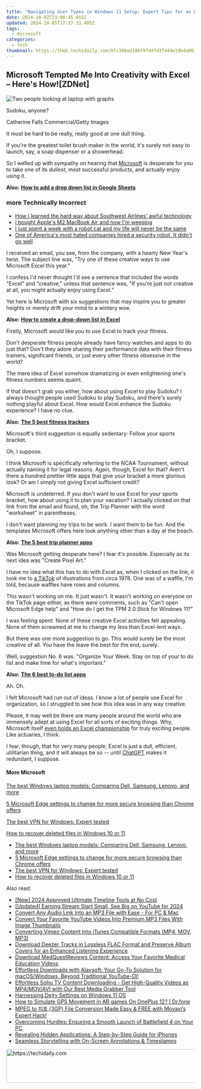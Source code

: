 ```yaml
---
title: "Navigating User Types in Windows 11 Setup: Expert Tips for an Effortless Choice | PCMagazine"
date: 2024-10-02T23:00:45.655Z
updated: 2024-10-05T17:17:33.405Z
tags:
  - microsoft
categories:
  - tech
thumbnail: https://thmb.techidaily.com/8fc306ed106f97ddfd3f444e19b4a063b64c043021df4da2d039bc1cf1b4b3a7.jpg
---
```


## Microsoft Tempted Me Into Creativity with Excel – Here's How![ZDNet]

![Two people looking at laptop with graphs](https://www.zdnet.com/a/img/resize/eafd1a387bb7e6b0265f3284c302e0f46ce07339/2023/02/03/af3b58e0-11c8-4c69-a84b-e91c7dc510eb/gettyimages-1441723112.jpg?auto=webp&width=1280)

Sudoku, anyone?

Catherine Falls Commercial/Getty Images

It must be hard to be really, really good at one dull thing.

If you're the greatest toilet brush maker in the world, it's surely not easy to launch, say, a soap dispenser or a showerhead.

So I welled up with sympathy on hearing that [Microsoft](https://www.zdnet.com/home-and-office/work-life/microsoft-teams-premium-is-getting-a-gpt-boost-via-openai/) is desperate for you to take one of its dullest, most successful products, and actually enjoy using it.

**Also:** [**How to add a drop down list in Google Sheets**](https://www.zdnet.com/home-and-office/work-life/how-to-add-a-drop-down-list-in-google-sheets/)

### more Technically Incorrect

* [How I learned the hard way about Southwest Airlines' awful technology](https://www.zdnet.com/article/how-i-learned-the-hard-way-about-southwest-airlines-awful-technology/)
* [I bought Apple's M2 MacBook Air and now I'm weeping](https://www.zdnet.com/article/i-bought-apples-m2-macbook-air-and-now-im-weeping/)
* [I just spent a week with a robot cat and my life will never be the same](https://www.zdnet.com/article/i-just-spent-a-week-with-a-robot-cat-and-my-life-will-never-be-the-same/)
* [One of America's most hated companies hired a security robot. It didn't go well](https://www.zdnet.com/article/one-of-americas-most-hated-companies-hired-a-security-robot-it-didnt-go-well/)

I received an email, you see, from the company, with a hearty New Year's twist. The subject line was, "Try one of these creative ways to use Microsoft Excel this year." 

I confess I'd never thought I'd see a sentence that included the words "Excel" and "creative," unless that sentence was, "If you're just not creative at all, you might actually enjoy using Excel." 

Yet here is Microsoft with six suggestions that may inspire you to greater heights or merely drift your mind to a wintery woe.

**Also:** [**How to create a drop-down list in Excel**](https://www.zdnet.com/home-and-office/work-life/how-to-create-a-drop-down-list-in-excel/)

Firstly, Microsoft would like you to use Excel to track your fitness. 

Don't desperate fitness people already have fancy watches and apps to do just that? Don't they adore sharing their performance data with their fitness trainers, significant friends, or just every other fitness obsessive in the world? 

The mere idea of Excel somehow dramatizing or even enlightening one's fitness numbers seems quaint.

If that doesn't grab you either, how about using Excel to play Sudoku? I always thought people used Sudoku to play Sudoku, and there's surely nothing playful about Excel. How would Excel enhance the Sudoku experience? I have no clue.

**Also:** [**The 5 best fitness trackers**](https://www.zdnet.com/article/best-fitness-tracker/) 

Microsoft's third suggestion is equally sedentary: Follow your sports bracket.

Oh, I suppose. 

I think Microsoft is specifically referring to the NCAA Tournament, without actually naming it for legal reasons. Again, though, Excel for that? Aren't there a hundred prettier little apps that give your bracket a more glorious look? Or am I simply not giving Excel sufficient credit?

Microsoft is undeterred. If you don't want to use Excel for your sports bracket, how about using it to plan your vacation? I actually clicked on that link from the email and found, oh, the Trip Planner with the word "worksheet" in parentheses. 

I don't want planning my trips to be work. I want them to be fun. And the templates Microsoft offers here look anything other than a day at the beach.

**Also:** [**The 5 best trip planner apps**](https://www.zdnet.com/article/best-trip-planner-app/)

Was Microsoft getting desperate here? I fear it's possible. Especially as its next idea was "Create Pixel Art." 

I have no idea what this has to do with Excel as, when I clicked on the link, it took me to [a TikTok](https://www.tiktok.com/@microsoft365/video/7017812421733633285?ocid=cmm50bixyyq) of illustrations from circa 1978\. One was of a waffle, I'm told, because waffles have rows and columns. 

This wasn't working on me. It just wasn't. It wasn't working on everyone on the TikTok page either, as there were comments, such as "Can't open Microsoft Edge help" and "How do I get the TPM 2.0 Stick for Windows 11?"

I was feeling spent. None of these creative Excel activities felt appealing. None of them screamed at me to change my less than Excel-lent ways.

But there was one more suggestion to go. This would surely be the most creative of all. You have the leave the best for the end, surely.

Well, suggestion No. 6 was: "Organize Your Week. Stay on top of your to do list and make time for what's important."

**Also:** [**The 6 best to-do list apps**](https://www.zdnet.com/home-and-office/work-life/best-to-do-list-app/)

Ah. Oh.

I felt Microsoft had run out of ideas. I know a lot of people use Excel for organization, so I struggled to see how this idea was in any way creative.

Please, it may well be there are many people around the world who are immensely adept at using Excel for all sorts of exciting things. Why, Microsoft itself [even holds an Excel championship](https://www.zdnet.com/article/i-just-watched-microsoft-try-to-make-excel-exciting-recovery-wont-be-easy/) for truly exciting people. Like actuaries, I think.

I fear, though, that for very many people, Excel is just a dull, efficient, utilitarian thing, and it will always be so -- until [ChatGPT](https://www.zdnet.com/article/chatgpts-next-big-challenge-helping-microsoft-to-challenge-google-search/) makes it redundant, I suppose.

#### More Microsoft

[The best Windows laptop models: Comparing Dell, Samsung, Lenovo, and more](https://www.zdnet.com/article/best-windows-laptop/ "The best Windows laptop models: Comparing Dell, Samsung, Lenovo, and more")

[5 Microsoft Edge settings to change for more secure browsing than Chrome offers](https://www.zdnet.com/article/5-microsoft-edge-settings-to-change-for-more-secure-browsing-than-chrome-offers/ "5 Microsoft Edge settings to change for more secure browsing than Chrome offers")

[The best VPN for Windows: Expert tested](https://www.zdnet.com/article/best-vpn-for-windows-pc/ "The best VPN for Windows: Expert tested")

[How to recover deleted files in Windows 10 or 11](https://www.zdnet.com/article/how-to-recover-deleted-files-in-windows-10-or-11/ "How to recover deleted files in Windows 10 or 11")

* [The best Windows laptop models: Comparing Dell, Samsung, Lenovo, and more](https://www.zdnet.com/article/best-windows-laptop/ "The best Windows laptop models: Comparing Dell, Samsung, Lenovo, and more")
* [5 Microsoft Edge settings to change for more secure browsing than Chrome offers](https://www.zdnet.com/article/5-microsoft-edge-settings-to-change-for-more-secure-browsing-than-chrome-offers/ "5 Microsoft Edge settings to change for more secure browsing than Chrome offers")
* [The best VPN for Windows: Expert tested](https://www.zdnet.com/article/best-vpn-for-windows-pc/ "The best VPN for Windows: Expert tested")
* [How to recover deleted files in Windows 10 or 11](https://www.zdnet.com/article/how-to-recover-deleted-files-in-windows-10-or-11/ "How to recover deleted files in Windows 10 or 11")

<ins class="adsbygoogle"
     style="display:block"
     data-ad-format="autorelaxed"
     data-ad-client="ca-pub-7571918770474297"
     data-ad-slot="1223367746"></ins>

<ins class="adsbygoogle"
     style="display:block"
     data-ad-client="ca-pub-7571918770474297"
     data-ad-slot="8358498916"
     data-ad-format="auto"
     data-full-width-responsive="true"></ins>

<span class="atpl-alsoreadstyle">Also read:</span>
<div><ul>
<li><a href="https://fox-direct.techidaily.com/new-2024-approved-ultimate-timeline-tools-at-no-cost/"><u>[New] 2024 Approved Ultimate Timeline Tools at No Cost</u></a></li>
<li><a href="https://facebook-video-share.techidaily.com/updated-earning-stream-start-small-see-big-on-youtube-for-2024/"><u>[Updated] Earning Stream Start Small, See Big on YouTube for 2024</u></a></li>
<li><a href="https://win-advanced.techidaily.com/convert-any-audio-link-into-an-mp3-file-with-ease-for-pc-and-mac/"><u>Convert Any Audio Link Into an MP3 File with Ease - For PC & Mac</u></a></li>
<li><a href="https://win-advanced.techidaily.com/convert-your-favorite-youtube-videos-into-premium-mp3-files-with-image-thumbnails/"><u>Convert Your Favorite YouTube Videos Into Premium MP3 Files With Image Thumbnails</u></a></li>
<li><a href="https://win-advanced.techidaily.com/converting-vimeo-content-into-itunes-compatible-formats-mp4-mov-mp3/"><u>Converting Vimeo Content Into iTunes Compatible Formats (MP4, MOV, MP3)</u></a></li>
<li><a href="https://win-advanced.techidaily.com/download-deezer-tracks-in-lossless-flac-format-and-preserve-album-covers-for-an-enhanced-listening-experience/"><u>Download Deezer Tracks in Lossless FLAC Format and Preserve Album Covers for an Enhanced Listening Experience</u></a></li>
<li><a href="https://win-advanced.techidaily.com/download-medquestreviews-content-access-your-favorite-medical-education-videos/"><u>Download MedQuestReviews Content: Access Your Favorite Medical Education Videos</u></a></li>
<li><a href="https://win-advanced.techidaily.com/effortless-downloads-with-alavsoft-your-go-to-solution-for-macoswindows-beyond-traditional-youtube-dl/"><u>Effortless Downloads with Alavsoft: Your Go-To Solution for macOS/Windows, Beyond Traditional YouTube-Dl!</u></a></li>
<li><a href="https://win-advanced.techidaily.com/effortless-sohu-tv-content-downloading-get-high-quality-videos-as-mp4movavi-with-our-best-media-grabber-tool/"><u>Effortless Sohu TV Content Downloading - Get High-Quality Videos as MP4/MOV/AVI with Our Best Media Grabber Tool</u></a></li>
<li><a href="https://windows11.techidaily.com/harnessing-deity-settings-on-windows-11-os/"><u>Harnessing Deity Settings on Windows 11 OS</u></a></li>
<li><a href="https://fake-location.techidaily.com/how-to-simulate-gps-movement-in-ar-games-on-oneplus-12-drfone-by-drfone-virtual-android/"><u>How to Simulate GPS Movement in AR games On OnePlus 12? | Dr.fone</u></a></li>
<li><a href="https://eaxpv-info.techidaily.com/mpeg-to-3gp-file-conversion-made-easy-and-free-with-movavis-expert-hack/"><u>MPEG to 지포 (3GP) File Conversion Made Easy & FREE with Movavi’s Expert Hack!</u></a></li>
<li><a href="https://ai-live-streaming.techidaily.com/overcoming-hurdles-ensuring-a-smooth-launch-of-battlefield-4-on-your-pc/"><u>Overcoming Hurdles: Ensuring a Smooth Launch of Battlefield 4 on Your PC</u></a></li>
<li><a href="https://technical-tips.techidaily.com/revealing-hidden-applications-a-step-by-step-guide-for-iphones/"><u>Revealing Hidden Applications: A Step-by-Step Guide for iPhones</u></a></li>
<li><a href="https://screen-mirroring-recording.techidaily.com/seamless-storytelling-with-on-screen-annotations-and-timestamps/"><u>Seamless Storytelling with On-Screen Annotations & Timestamps</u></a></li>
</ul></div>

<!-- affiliate ads begin -->
<a href="https://aligracehair.sjv.io/c/5597632/1868575/19272" target="_top" id="1868575">
  <img src="//a.impactradius-go.com/display-ad/19272-1868575" border="0" alt="https://techidaily.com" width="728" height="90"/>
</a>
<img height="0" width="0" src="https://aligracehair.sjv.io/i/5597632/1868575/19272" style="position:absolute;visibility:hidden;" border="0" />
<!-- affiliate ads end -->

